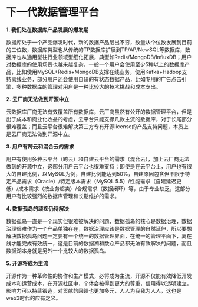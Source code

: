 # 下一代数据管理平台

**1. 我们处在数据库产品发展的爆发期**

数据库处于一个产品爆发时代，新的数据产品层出不穷，数量从个位数发展到目前的三位数，数据库类型也从传统的TP数据库扩展到TP/AP/NewSQL等数据库，数据库也从通用型往行业领域型细化拓展，典型如Redis/MongoDB/InfluxDB；用户对数据库的使用场景也越来越复杂，一般一个用户会使用至少5种以上的数据库产品，比如使用MySQL+Redis+MongoDB支撑在线业务，使用Kafka+Hadoop支持离线业务，部分用户还会使用自研的有状态数据产品，比如专用的广告点击引擎，多种数据库的管理对用户是一种比较大的技术挑战和成本支出。

**2. 云厂商无法做到开源中立**

云数据库厂商无法有效覆盖所有数据库，云厂商虽然有公开的数据管理平台，但是出于成本和商业化收益的考虑，云平台只能支撑几款主流的数据库，对于长尾部分很难覆盖；而且云平台很难解决第三方专有开源license的产品支持问题，本质上是云厂商无法做到开源中立。

**3. 用户有跨云和混合云的需求**

用户有使用多种云平台（跨云）和自建云平台的需求（混合云），加上云厂商无法做到的开源中立，这部分用户云平台也很难支持；即使是在云平台上，用户也有很大的自建比例，以MySQL为例，自建比例能达到50%，自建原因包含但不限于特定产品需求（Oracle）/特定版本需求（MySQL 5.5）/性能需求（自建延迟更低）/成本需求（按业务超卖）/合规需求（数据闭环）等，由于专业缺乏，这部分用户有比较强烈的数据库管理和长期维护的需求。

**4. 数据孤岛的顽疾仍待解决**

数据孤岛一直是一个现实但很难被解决的问题，数据孤岛的核心是数据治理，数据治理很难作为一个产品单独存在，数据治理应该是数据管理的自然延伸，所以要想解决数据孤岛问题一定要有一个统一的数据管理界面，在统一的管理平面下，离在线才能完成有效统一，这是目前的数据湖和数仓产品都无法有效解决的问题，而且数据湖本身就是另外一个比较大的数据孤岛。

**5. 开源将成为主流**

开源作为一种革命性的协作和生产模式，必将成为主流，开源不仅能有效降低开发成本和运营成本，在开源社区中，个体会被得到更大的尊重，信用得以透明建立，影响力可以持续锻造，对贡献的回馈也更加多元，人人为我我为人人，这也是web3时代的应有之义。